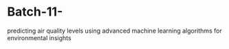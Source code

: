 # Batch-11-
predicting air quality levels using advanced machine learning algorithms for environmental insights
